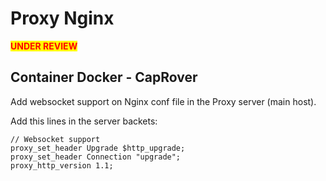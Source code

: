 # Proxy Nginx

<mark style="color:red;">**UNDER REVIEW**</mark>

## Container Docker - CapRover

Add websocket support on Nginx conf file in the Proxy server (main host).

Add this lines in the server backets:

```
// Websocket support
proxy_set_header Upgrade $http_upgrade;
proxy_set_header Connection "upgrade";
proxy_http_version 1.1;
```
